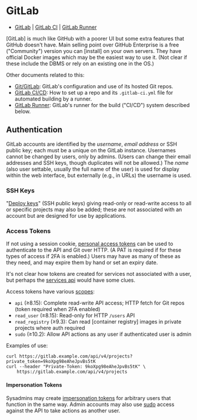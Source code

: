 GitLab
======

* [GitLab](gitlab.md) | [GitLab CI](gitlab-ci.md)
  | [GitLab Runner](gitlab-runner.md)

[GitLab] is much like GitHub with a poorer UI but some extra features that
GitHub doesn't have. Main selling point over GitHub Enterprise is a
free ("Community") version you can [install] on your own servers. They
have official Docker images which may be the easiest way to use it.
(Not clear if these include the DBMS or rely on an existing one in the OS.)

Other documents related to this:
* [Git/GitLab](../git/gitlab.md): GitLab's configuration and use of
  its hosted Git repos.
* [GitLab CI/CD](gitlab-ci.md): How to set up a repo and its
  `.gitlab-ci.yml` file for automated building by a runner.
* [GitLab Runner](gitlab-runner.md): GitLab's runner for the
  build ("CI/CD") system described below.


Authentication
--------------

GitLab accounts are identified by the _username_, _email address_ or
SSH public key; each must be a unique on the GitLab instance.
Usernames cannot be changed by users, only by admins. (Users can
change their email addresses and SSH keys, though duplicates will not
be allowed.) The _name_ (also user settable, usually the full name of
the user) is used for display within the web interface, but externally
(e.g., in URLs) the username is used.

### SSH Keys

"[Deploy keys]" (SSH public keys) giving read-only or read-write
access to all or specific projects may also be added; these are not
associated with an account but are designed for use by applications.

### Access Tokens

If not using a session cookie, [personal access tokens] can be used to
authenticate to the API and Git over HTTP. (A PAT is required if for
these types of access if 2FA is enabled.) Users may have as many of
these as they need, and may expire them by hand or set an expiry date.

It's not clear how tokens are created for services not associated with
a user, but perhaps the [services api] would have some clues.

Access tokens have various [scopes]:
* `api` (≥8.15): Complete read-write API access; HTTP fetch for Git repos
  (token required when 2FA enabled)
* `read_user` (≥8.15): Read-only for HTTP `/users` API
* `read_registry` (≥9.3): Can read [container registry] images in
  private projects where auth required
* `sudo` (≥10.2): Allow API actions as any user if authenticated user
  is admin

Examples of use:

    curl https://gitlab.example.com/api/v4/projects?private_token=9koXpg98eAheJpvBs5tK
    curl --header "Private-Token: 9koXpg98eAheJpvBs5tK" \
        https://gitlab.example.com/api/v4/projects

#### Impersonation Tokens

Sysadmins may create [impersonation tokens] for arbitrary users that
function in the same way. Admin accounts may also use [sudo] access
against the API to take actions as another user.


[deploy keys]: https://docs.gitlab.com/ce/ssh/README.html#deploy-keys
[impersonation tokens]: https://docs.gitlab.com/ce/api/README.html#impersonation-tokens
[personal access tokens]: https://docs.gitlab.com/ce/api/README.html#personal-access-tokens
[services api]: https://docs.gitlab.com/ce/api/services.html
[sudo]: https://docs.gitlab.com/ce/api/README.html#sudo
[scopes]: https://docs.gitlab.com/ee/user/profile/personal_access_tokens.html#limiting-scopes-of-a-personal-access-token
